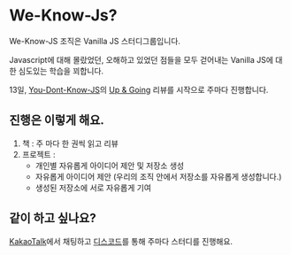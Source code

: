 # We-Know-Js?

We-Know-JS 조직은 Vanilla JS 스터디그룹입니다.

Javascript에 대해 몰랐었던, 오해하고 있었던 점들을 모두 걷어내는 Vanilla JS에 대한 심도있는 학습을 꾀합니다.

13일, [You-Dont-Know-JS](https://github.com/getify/You-Dont-Know-JS)의 [Up & Going](https://github.com/getify/You-Dont-Know-JS/blob/master/up%20&%20going/README.md#you-dont-know-js-up--going) 리뷰를 시작으로 주마다 진행합니다.


## 진행은 이렇게 해요.

1. 책 : 주 마다 한 권씩 읽고 리뷰
2. 프로젝트 :
    - 개인별 자유롭게 아이디어 제안 및 저장소 생성
    - 자유롭게 아이디어 제안 (우리의 조직 안에서 저장소를 자유롭게 생성합니다.)
    - 생성된 저장소에 서로 자유롭게 기여


## 같이 하고 싶나요?

[KakaoTalk](https://open.kakao.com/o/g3yYdzU)에서 채팅하고 [디스코드](https://discord.gg/TU5uud)를 통해 주마다 스터디를 진행해요.
